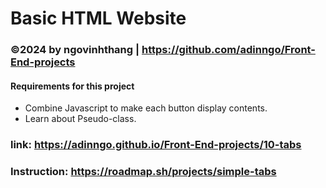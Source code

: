 # Basic HTML Website 
### ©2024 by ngovinhthang | https://github.com/adinngo/Front-End-projects

#### Requirements for this project
  * Combine Javascript to make each button display contents.
  * Learn about Pseudo-class.
### link: https://adinngo.github.io/Front-End-projects/10-tabs
### Instruction: https://roadmap.sh/projects/simple-tabs